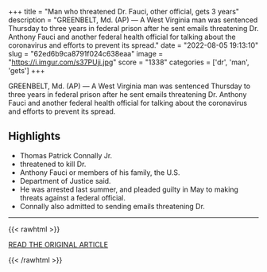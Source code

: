 +++
title = "Man who threatened Dr. Fauci, other official, gets 3 years"
description = "GREENBELT, Md. (AP) — A West Virginia man was sentenced Thursday to three years in federal prison after he sent emails threatening Dr. Anthony Fauci and another federal health official for talking about the coronavirus and efforts to prevent its spread."
date = "2022-08-05 19:13:10"
slug = "62ed6b9ca8791f024c638eaa"
image = "https://i.imgur.com/s37PUji.jpg"
score = "1338"
categories = ['dr', 'man', 'gets']
+++

GREENBELT, Md. (AP) — A West Virginia man was sentenced Thursday to three years in federal prison after he sent emails threatening Dr. Anthony Fauci and another federal health official for talking about the coronavirus and efforts to prevent its spread.

## Highlights

- Thomas Patrick Connally Jr.
- threatened to kill Dr.
- Anthony Fauci or members of his family, the U.S.
- Department of Justice said.
- He was arrested last summer, and pleaded guilty in May to making threats against a federal official.
- Connally also admitted to sending emails threatening Dr.

---

{{< rawhtml >}}
  <p class="article-category">
    <a target="_blank" href="https://apnews.com/article/biden-covid-health-infectious-diseases-anthony-fauci-ac2d1c4447398372a40ab4088a417176">READ THE ORIGINAL ARTICLE</a>
  </p>
{{< /rawhtml >}}
